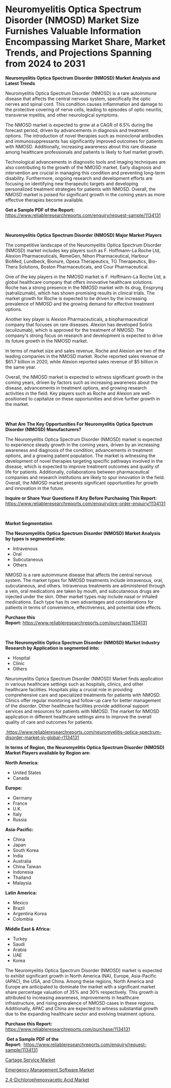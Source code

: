 <p><h1>Neuromyelitis Optica Spectrum Disorder (NMOSD) Market Size Furnishes Valuable Information Encompassing Market Share, Market Trends, and Projections Spanning from 2024 to 2031</h1></p><p><strong>Neuromyelitis Optica Spectrum Disorder (NMOSD) Market Analysis and Latest Trends</strong></p>
<p><p>Neuromyelitis Optica Spectrum Disorder (NMOSD) is a rare autoimmune disease that affects the central nervous system, specifically the optic nerves and spinal cord. This condition causes inflammation and damage to the protective covering of nerve cells, leading to episodes of optic neuritis, transverse myelitis, and other neurological symptoms.</p><p>The NMOSD market is expected to grow at a CAGR of 6.5% during the forecast period, driven by advancements in diagnosis and treatment options. The introduction of novel therapies such as monoclonal antibodies and immunosuppressants has significantly improved outcomes for patients with NMOSD. Additionally, increasing awareness about this rare disease among healthcare professionals and patients is likely to fuel market growth.</p><p>Technological advancements in diagnostic tools and imaging techniques are also contributing to the growth of the NMOSD market. Early diagnosis and intervention are crucial in managing this condition and preventing long-term disability. Furthermore, ongoing research and development efforts are focusing on identifying new therapeutic targets and developing personalized treatment strategies for patients with NMOSD. Overall, the NMOSD market is poised for significant growth in the coming years as more effective therapies become available.</p></p>
<p><strong>Get a Sample PDF of the Report:&nbsp;</strong> <a href="https://www.reliableresearchreports.com/enquiry/request-sample/1134131">https://www.reliableresearchreports.com/enquiry/request-sample/1134131</a></p>
<p>&nbsp;</p>
<p><strong>Neuromyelitis Optica Spectrum Disorder (NMOSD) Major Market Players</strong></p>
<p><p>The competitive landscape of the Neuromyelitis Optica Spectrum Disorder (NMOSD) market includes key players such as F. Hoffmann-La Roche Ltd, Alexion Pharmaceuticals, RemeGen, Nihon Pharmaceutical, Harbour BioMed, Lundbeck, Bionure, Opexa Therapeutics, TG Therapeutics, Bio-Thera Solutions, Boston Pharmaceuticals, and Cour Pharmaceutical.</p><p>One of the key players in the NMOSD market is F. Hoffmann-La Roche Ltd, a global healthcare company that offers innovative healthcare solutions. Roche has a strong presence in the NMOSD market with its drug, Enspryng (satralizumab), which has shown promising results in clinical trials. The market growth for Roche is expected to be driven by the increasing prevalence of NMOSD and the growing demand for effective treatment options.</p><p>Another key player is Alexion Pharmaceuticals, a biopharmaceutical company that focuses on rare diseases. Alexion has developed Soliris (eculizumab), which is approved for the treatment of NMOSD. The company's strong focus on research and development is expected to drive its future growth in the NMOSD market.</p><p>In terms of market size and sales revenue, Roche and Alexion are two of the leading companies in the NMOSD market. Roche reported sales revenue of $61.7 billion in 2020, while Alexion reported sales revenue of $5 billion in the same year.</p><p>Overall, the NMOSD market is expected to witness significant growth in the coming years, driven by factors such as increasing awareness about the disease, advancements in treatment options, and growing research activities in the field. Key players such as Roche and Alexion are well-positioned to capitalize on these opportunities and drive further growth in the market.</p></p>
<p>&nbsp;</p>
<p><strong>What Are The Key Opportunities For Neuromyelitis Optica Spectrum Disorder (NMOSD) Manufacturers?</strong></p>
<p><p>The Neuromyelitis Optica Spectrum Disorder (NMOSD) market is expected to experience steady growth in the coming years, driven by an increasing awareness and diagnosis of the condition, advancements in treatment options, and a growing patient population. The market is witnessing the development of novel therapies targeting specific pathways involved in the disease, which is expected to improve treatment outcomes and quality of life for patients. Additionally, collaborations between pharmaceutical companies and research institutions are likely to spur innovation in the field. Overall, the NMOSD market presents significant opportunities for growth and innovation in the future.</p></p>
<p><strong>Inquire or Share Your Questions If Any Before Purchasing This Report:</strong> <a href="https://www.reliableresearchreports.com/enquiry/pre-order-enquiry/1134131">https://www.reliableresearchreports.com/enquiry/pre-order-enquiry/1134131</a></p>
<p>&nbsp;</p>
<p><strong>Market Segmentation</strong></p>
<p><strong>The Neuromyelitis Optica Spectrum Disorder (NMOSD) Market Analysis by types is segmented into:</strong></p>
<p><ul><li>Intravenous</li><li>Oral</li><li>Subcutaneous</li><li>Others</li></ul></p>
<p><p>NMOSD is a rare autoimmune disease that affects the central nervous system. The market types for NMOSD treatments include intravenous, oral, subcutaneous, and others. Intravenous treatments are administered through a vein, oral medications are taken by mouth, and subcutaneous drugs are injected under the skin. Other market types may include nasal or inhaled medications. Each type has its own advantages and considerations for patients in terms of convenience, effectiveness, and potential side effects.</p></p>
<p><strong>Purchase this Report:&nbsp;</strong><a href="https://www.reliableresearchreports.com/purchase/1134131">https://www.reliableresearchreports.com/purchase/1134131</a></p>
<p>&nbsp;</p>
<p><strong>The Neuromyelitis Optica Spectrum Disorder (NMOSD) Market Industry Research by Application is segmented into:</strong></p>
<p><ul><li>Hospital</li><li>Clinic</li><li>Others</li></ul></p>
<p><p>Neuromyelitis Optica Spectrum Disorder (NMOSD) Market finds application in various healthcare settings such as hospitals, clinics, and other healthcare facilities. Hospitals play a crucial role in providing comprehensive care and specialized treatments for patients with NMOSD. Clinics offer regular monitoring and follow-up care for better management of the disorder. Other healthcare facilities provide additional support services and resources for patients with NMOSD. The market for NMOSD application in different healthcare settings aims to improve the overall quality of care and outcomes for patients.</p></p>
<p><a href="https://www.reliableresearchreports.com/neuromyelitis-optica-spectrum-disorder-market-in-global-r1134131">&nbsp;https://www.reliableresearchreports.com/neuromyelitis-optica-spectrum-disorder-market-in-global-r1134131</a></p>
<p><strong>In terms of Region, the Neuromyelitis Optica Spectrum Disorder (NMOSD) Market Players available by Region are:</strong></p>
<p>
    <p> <strong> North America: </strong>
        <ul>
            <li>United States</li>
            <li>Canada</li>
        </ul>
        </p> 
    <p> <strong> Europe: </strong>
        <ul>
            <li>Germany</li>
            <li>France</li>
            <li>U.K.</li>
            <li>Italy</li>
            <li>Russia</li>
        </ul>
        </p> 
    <p> <strong> Asia-Pacific: </strong>
        <ul>
            <li>China</li>
            <li>Japan</li>
            <li>South Korea</li>
            <li>India</li>
            <li>Australia</li>
            <li>China Taiwan</li>
            <li>Indonesia</li>
            <li>Thailand</li>
            <li>Malaysia</li>
        </ul>
        </p> 
    <p> <strong> Latin America: </strong>
        <ul>
            <li>Mexico</li>
            <li>Brazil</li>
            <li>Argentina Korea</li>
            <li>Colombia</li>
        </ul>
        </p> 
    <p> <strong> Middle East & Africa: </strong>
        <ul>
            <li>Turkey</li>
            <li>Saudi</li>
            <li>Arabia</li>
            <li>UAE</li>
            <li>Korea</li>
        </ul>
    </p>
    </p>
<p><p>The Neuromyelitis Optica Spectrum Disorder (NMOSD) market is expected to exhibit significant growth in North America (NA), Europe, Asia-Pacific (APAC), the USA, and China. Among these regions, North America and Europe are anticipated to dominate the market with a significant market share percentage valuation of 35% and 30% respectively. This growth is attributed to increasing awareness, improvements in healthcare infrastructure, and rising prevalence of NMOSD cases in these regions. Additionally, APAC and China are expected to witness substantial growth due to the expanding healthcare sector and evolving treatment options.</p></p>
<p><strong>Purchase this Report: </strong><a href="https://www.reliableresearchreports.com/purchase/1134131">https://www.reliableresearchreports.com/purchase/1134131</a></p>
<p>&nbsp;<strong>Get a Sample PDF of the Report:&nbsp;&nbsp;</strong><a href="https://www.reliableresearchreports.com/enquiry/request-sample/1134131">https://www.reliableresearchreports.com/enquiry/request-sample/1134131</a></p>
<p><strong></strong></p>
<p><p><a href="https://medium.com/@marisolking1/global-cartage-service-market-status-2024-2031-and-forecast-by-region-product-end-use-cd351a6e1e67">Cartage Service Market</a></p><p><a href="https://medium.com/@stephanmorissette/insights-into-the-emergency-management-software-industry-market-financial-status-market-size-and-51b410d45899">Emergency Management Software Market</a></p><p><a href="https://github.com/Hunterico88/Market-Research-Report-List-1/blob/main/24-dichlorophenoxyacetic-acid-market.md">2,4-Dichlorophenoxyacetic Acid Market</a></p></p>